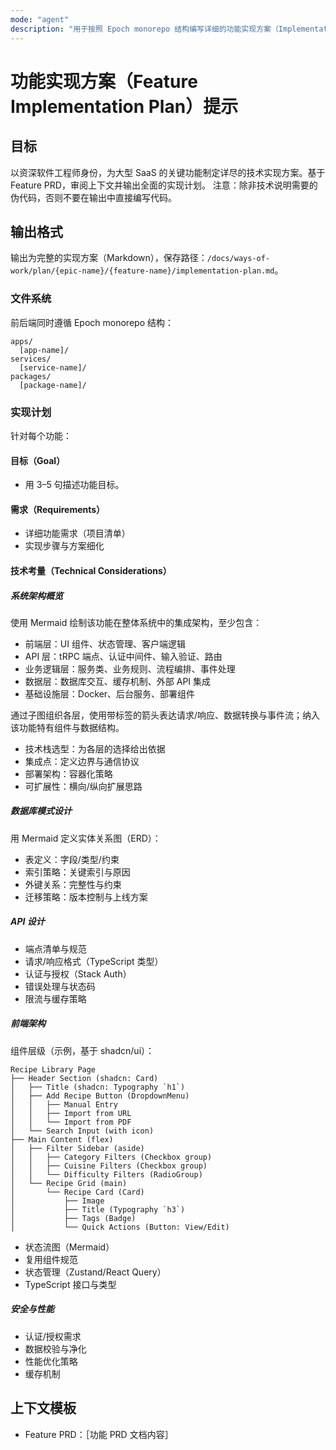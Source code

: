 ```yaml
---
mode: "agent"
description: "用于按照 Epoch monorepo 结构编写详细的功能实现方案（Implementation Plan）的提示。"
---
```


# 功能实现方案（Feature Implementation Plan）提示

## 目标

以资深软件工程师身份，为大型 SaaS 的关键功能制定详尽的技术实现方案。基于 Feature PRD，审阅上下文并输出全面的实现计划。
注意：除非技术说明需要的伪代码，否则不要在输出中直接编写代码。

## 输出格式

输出为完整的实现方案（Markdown），保存路径：`/docs/ways-of-work/plan/{epic-name}/{feature-name}/implementation-plan.md`。

### 文件系统

前后端同时遵循 Epoch monorepo 结构：

```
apps/
  [app-name]/
services/
  [service-name]/
packages/
  [package-name]/
```

### 实现计划

针对每个功能：

#### 目标（Goal）

- 用 3–5 句描述功能目标。

#### 需求（Requirements）

- 详细功能需求（项目清单）
- 实现步骤与方案细化

#### 技术考量（Technical Considerations）

##### 系统架构概览

使用 Mermaid 绘制该功能在整体系统中的集成架构，至少包含：

- 前端层：UI 组件、状态管理、客户端逻辑
- API 层：tRPC 端点、认证中间件、输入验证、路由
- 业务逻辑层：服务类、业务规则、流程编排、事件处理
- 数据层：数据库交互、缓存机制、外部 API 集成
- 基础设施层：Docker、后台服务、部署组件

通过子图组织各层，使用带标签的箭头表达请求/响应、数据转换与事件流；纳入该功能特有组件与数据结构。

- 技术栈选型：为各层的选择给出依据
- 集成点：定义边界与通信协议
- 部署架构：容器化策略
- 可扩展性：横向/纵向扩展思路

##### 数据库模式设计

用 Mermaid 定义实体关系图（ERD）：

- 表定义：字段/类型/约束
- 索引策略：关键索引与原因
- 外键关系：完整性与约束
- 迁移策略：版本控制与上线方案

##### API 设计

- 端点清单与规范
- 请求/响应格式（TypeScript 类型）
- 认证与授权（Stack Auth）
- 错误处理与状态码
- 限流与缓存策略

##### 前端架构

组件层级（示例，基于 shadcn/ui）：

```
Recipe Library Page
├── Header Section (shadcn: Card)
│   ├── Title (shadcn: Typography `h1`)
│   ├── Add Recipe Button (DropdownMenu)
│   │   ├── Manual Entry
│   │   ├── Import from URL
│   │   └── Import from PDF
│   └── Search Input (with icon)
├── Main Content (flex)
│   ├── Filter Sidebar (aside)
│   │   ├── Category Filters (Checkbox group)
│   │   ├── Cuisine Filters (Checkbox group)
│   │   └── Difficulty Filters (RadioGroup)
│   └── Recipe Grid (main)
│       └── Recipe Card (Card)
│           ├── Image
│           ├── Title (Typography `h3`)
│           ├── Tags (Badge)
│           └── Quick Actions (Button: View/Edit)
```

- 状态流图（Mermaid）
- 复用组件规范
- 状态管理（Zustand/React Query）
- TypeScript 接口与类型

##### 安全与性能

- 认证/授权需求
- 数据校验与净化
- 性能优化策略
- 缓存机制

## 上下文模板

- Feature PRD：［功能 PRD 文档内容］
